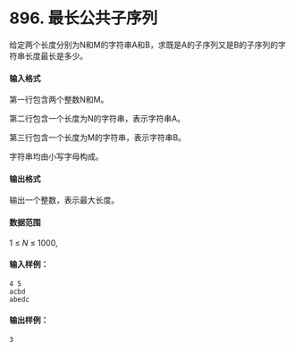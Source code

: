# 896. 最长公共子序列

给定两个长度分别为N和M的字符串A和B，求既是A的子序列又是B的子序列的字符串长度最长是多少。

#### 输入格式

第一行包含两个整数N和M。

第二行包含一个长度为N的字符串，表示字符串A。

第三行包含一个长度为M的字符串，表示字符串B。

字符串均由小写字母构成。

#### 输出格式

输出一个整数，表示最大长度。

#### 数据范围

1 ≤ *N* ≤ 1000,

#### 输入样例：

```
4 5
acbd
abedc
```

#### 输出样例：

```
3
```